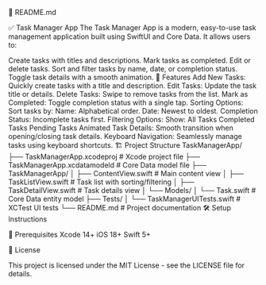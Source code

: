 📝 README.md

✅ Task Manager App
The Task Manager App is a modern, easy-to-use task management application built using SwiftUI and Core Data.
It allows users to:

Create tasks with titles and descriptions.
Mark tasks as completed.
Edit or delete tasks.
Sort and filter tasks by name, date, or completion status.
Toggle task details with a smooth animation.
🚀 Features
Add New Tasks: Quickly create tasks with a title and description.
Edit Tasks: Update the task title or details.
Delete Tasks: Swipe to remove tasks from the list.
Mark as Completed: Toggle completion status with a single tap.
Sorting Options: Sort tasks by:
Name: Alphabetical order.
Date: Newest to oldest.
Completion Status: Incomplete tasks first.
Filtering Options: Show:
All Tasks
Completed Tasks
Pending Tasks
Animated Task Details: Smooth transition when opening/closing task details.
Keyboard Navigation: Seamlessly manage tasks using keyboard shortcuts.
🏗️ Project Structure
TaskManagerApp/
├── TaskManagerApp.xcodeproj        # Xcode project file
├── TaskManagerApp.xcdatamodeld     # Core Data model file
├── TaskManagerApp/
│   ├── ContentView.swift           # Main content view
│   ├── TaskListView.swift          # Task list with sorting/filtering
│   ├── TaskDetailView.swift        # Task details view
│   └── Models/
│       └── Task.swift              # Core Data entity model
├── Tests/
│   └── TaskManagerUITests.swift    # XCTest UI tests
└── README.md                       # Project documentation
🛠️ Setup Instructions

📝 Prerequisites
Xcode 14+
iOS 18+
Swift 5+

📝 License

This project is licensed under the MIT License - see the LICENSE file for details.
